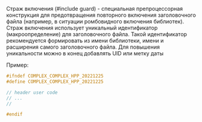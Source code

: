 Cтраж включения (#include guard) - специальная препроцессорная конструкция для предотвращения повторного включения заголовочного файла (например, в ситуации ромбовидного включения библиотек).
Cтраж включения использует уникальный идентификатор (макроопределение) для заголовочного файла. Такой идентификатор рекомендуется формировать из имени библиотеки, имени и расширения самого заголовочного файла.
Для повышения уникальности можно в конец добавлять UID или метку даты

Пример:
```cpp
#ifndef COMPLEX_COMPLEX_HPP_20221225
#define COMPLEX_COMPLEX_HPP_20221225

// header user code
// ...
//

#endif
```

